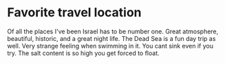 # Favorite travel location #

Of all the places I've been Israel has to be number one. Great atmosphere, beautiful, historic, and a great night life. The Dead Sea is a fun day trip as well. Very strange feeling when swimming in it. You cant sink even if you try. The salt content is so high you get forced to float.
